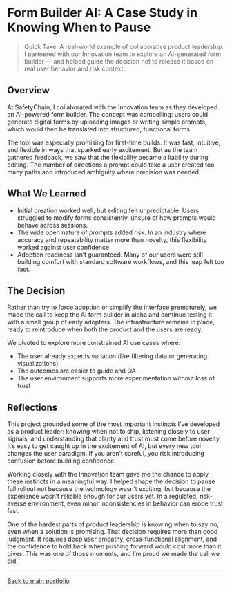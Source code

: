# Form Builder AI: A Case Study in Knowing When to Pause

> Quick Take: A real-world example of collaborative product leadership. I partnered with our Innovation team to explore an AI-generated form builder — and helped guide the decision not to release it based on real user behavior and risk context.

## Overview

At SafetyChain, I collaborated with the Innovation team as they developed an AI-powered form builder. The concept was compelling: users could generate digital forms by uploading images or writing simple prompts, which would then be translated into structured, functional forms.

The tool was especially promising for first-time builds. It was fast, intuitive, and flexible in ways that sparked early excitement. But as the team gathered feedback, we saw that the flexibility became a liability during editing. The number of directions a prompt could take a user created too many paths and introduced ambiguity where precision was needed.

## What We Learned

- Initial creation worked well, but editing felt unpredictable. Users struggled to modify forms consistently, unsure of how prompts would behave across sessions.
- The wide open nature of prompts added risk. In an industry where accuracy and repeatability matter more than novelty, this flexibility worked against user confidence.
- Adoption readiness isn’t guaranteed. Many of our users were still building comfort with standard software workflows, and this leap felt too fast.

## The Decision

Rather than try to force adoption or simplify the interface prematurely, we made the call to keep the AI form builder in alpha and continue testing it with a small group of early adopters. The infrastructure remains in place, ready to reintroduce when both the product and the users are ready.

We pivoted to explore more constrained AI use cases where:
- The user already expects variation (like filtering data or generating visualizations)
- The outcomes are easier to guide and QA
- The user environment supports more experimentation without loss of trust

## Reflections

This project grounded some of the most important instincts I’ve developed as a product leader: knowing when not to ship, listening closely to user signals, and understanding that clarity and trust must come before novelty. It’s easy to get caught up in the excitement of AI, but every new tool changes the user paradigm. If you aren’t careful, you risk introducing confusion before building confidence.

Working closely with the Innovation team gave me the chance to apply these instincts in a meaningful way. I helped shape the decision to pause full rollout not because the technology wasn’t exciting, but because the experience wasn’t reliable enough for our users yet. In a regulated, risk-averse environment, even minor inconsistencies in behavior can erode trust fast.

One of the hardest parts of product leadership is knowing when to say no, even when a solution is promising. That decision requires more than good judgment. It requires deep user empathy, cross-functional alignment, and the confidence to hold back when pushing forward would cost more than it gives. This was one of those moments, and I’m proud we made the call we did.

---

[Back to main portfolio](../README.md)
